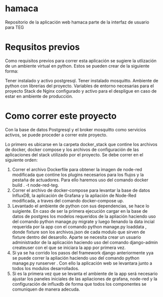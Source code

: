 # hamaca
Repositorio de la aplicación web hamaca parte de la interfaz de usuario para TEG

# Requsitos previos
Como requisitos previos para correr esta aplicación se sugiere la utlización de un ambiente virtual en python. Estos se pueden crear de la siguiente forma:

Tener instalado y activo postgresql.
Tener instalado mosquitto.
Ambiente de python con librerias del proyecto.
Variables de entorno necesarias para el proyecto
Stack de Nginx configurado y activo para el despligue en caso de estar en ambiente de producción.


# Como correr este proyecto

Con la base de datos Postgresql y el broker mosquitto como servicios activos, se puede proceder a correr este proyecto.

Lo primero es ubicarse en la carpeta docker_stack que contine los archivos de docker, docker compose y los archivos de configuración de las aplicaciones del stack utilizado por el proyecto. Se debe correr en el siguiente orden:

1. Correr el archivo Dockerfile para obtener la imagen de node-red modificada que contine los plugins necesarios para los flujos y la pestaña de actuadores. Para ello haremos uso del comando docker build . -t node-red-teg.
2. Correr el archivo de docker-compose para levantar la base de datos InfluxDB, la aplicación de Grafana y la apliación de Node-Red modificada, a traves del comando docker-compose up.
3. Levantado el ambiente de python con sus dependencias, se hace lo suigiente. En caso de ser la primera ejecución cargar en la base de datos de postgres los modelos requeridos de la apliación haciendo uso del comando python manage.py migrate y luego llenando la data incial requerida por la app con el comando python manage.py loaddata <fixture>, donde fixture son los archivos.json de cada modulo que sirven de fixture dentro del desarollo. Aparte se necesita crear un usuario administrador de la aplicación haciendo uso del comando django-admin createuser <nombre de usuario> con el que se iniciara la app por primera vez.
5. Si ya se ha corrido los pasos del framework django anteriormente yya se puede correr la apliación haciendo uso del comando python manage.py runserver <host>. Con ello la aplicación web se levantara junto a todos los modulos desarrollados. 
6. Si es la primera vez que se levanta el ambiente de la app será necesario ajustar los paneles iniciales de las apliaciones de grafana, node-red y la configuración de influxdb de forma que todos los componentes se comuniquen de manera adecuda. 